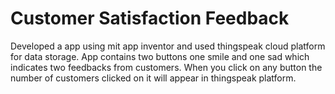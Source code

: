 # Customer Satisfaction Feedback
Developed a app using mit app inventor and used thingspeak cloud platform for data storage.
App contains two buttons one smile and one sad which indicates two feedbacks from customers.
When you click on any button the number of customers clicked on it will appear in thingspeak platform.
